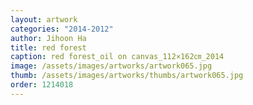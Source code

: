 ```yaml
---
layout: artwork
categories: "2014-2012"
author: Jihoon Ha
title: red forest
caption: red forest_oil on canvas_112×162㎝_2014
image: /assets/images/artworks/artwork065.jpg
thumb: /assets/images/artworks/thumbs/artwork065.jpg
order: 1214018
---
```

